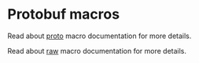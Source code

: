 # Protobuf macros

Read about [proto](proto.md) macro documentation for more details.

Read about [raw](raw.md) macro documentation for more details.
